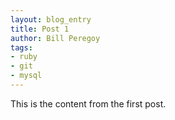 ```yaml
---
layout: blog_entry
title: Post 1
author: Bill Peregoy
tags: 
- ruby 
- git 
- mysql
---
```

This is the content from the first post.
